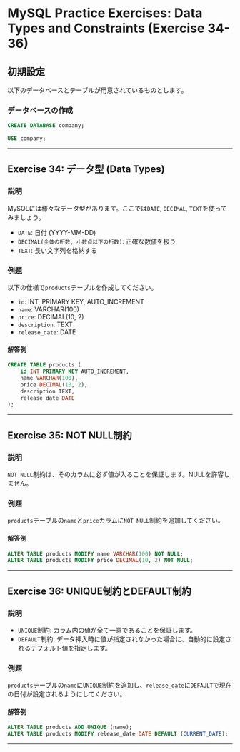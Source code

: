 # MySQL Practice Exercises: Data Types and Constraints (Exercise 34-36)

## 初期設定

以下のデータベースとテーブルが用意されているものとします。

### データベースの作成

```sql
CREATE DATABASE company;

USE company;
```

---

## Exercise 34: データ型 (Data Types)

### 説明

MySQLには様々なデータ型があります。ここでは`DATE`, `DECIMAL`, `TEXT`を使ってみましょう。

- `DATE`: 日付 (YYYY-MM-DD)
- `DECIMAL(全体の桁数, 小数点以下の桁数)`: 正確な数値を扱う
- `TEXT`: 長い文字列を格納する

### 例題

以下の仕様で`products`テーブルを作成してください。

- `id`: INT, PRIMARY KEY, AUTO_INCREMENT
- `name`: VARCHAR(100)
- `price`: DECIMAL(10, 2)
- `description`: TEXT
- `release_date`: DATE

#### 解答例

```sql
CREATE TABLE products (
    id INT PRIMARY KEY AUTO_INCREMENT,
    name VARCHAR(100),
    price DECIMAL(10, 2),
    description TEXT,
    release_date DATE
);
```

---

## Exercise 35: NOT NULL制約

### 説明

`NOT NULL`制約は、そのカラムに必ず値が入ることを保証します。NULLを許容しません。

### 例題

`products`テーブルの`name`と`price`カラムに`NOT NULL`制約を追加してください。

#### 解答例

```sql
ALTER TABLE products MODIFY name VARCHAR(100) NOT NULL;
ALTER TABLE products MODIFY price DECIMAL(10, 2) NOT NULL;
```

---

## Exercise 36: UNIQUE制約とDEFAULT制約

### 説明

- `UNIQUE`制約: カラム内の値が全て一意であることを保証します。
- `DEFAULT`制約: データ挿入時に値が指定されなかった場合に、自動的に設定されるデフォルト値を指定します。

### 例題

`products`テーブルの`name`に`UNIQUE`制約を追加し、`release_date`に`DEFAULT`で現在の日付が設定されるようにしてください。

#### 解答例

```sql
ALTER TABLE products ADD UNIQUE (name);
ALTER TABLE products MODIFY release_date DATE DEFAULT (CURRENT_DATE);
```

---